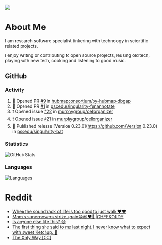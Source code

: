 ![](https://komarev.com/ghpvc/?username=icaoberg)

# About Me
I am research software specialist tinkering with technology in scientific related projects.

I enjoy writing or contributing to open source projects, reusing old tech, playing with new tech, cooking and listening to good music.

## GitHub
### Activity
<!--START_SECTION:activity-->
1. 💪 Opened PR [#9](https://github.com/hubmapconsortium/py-hubmap-dbgap/pull/9) in [hubmapconsortium/py-hubmap-dbgap](https://github.com/hubmapconsortium/py-hubmap-dbgap)
2. 💪 Opened PR [#1](https://github.com/pscedu/singularity-funannotate/pull/1) in [pscedu/singularity-funannotate](https://github.com/pscedu/singularity-funannotate)
3. ❗ Opened issue [#22](https://github.com/murphygroup/cellorganizer/issues/22) in [murphygroup/cellorganizer](https://github.com/murphygroup/cellorganizer)
4. ❗ Opened issue [#21](https://github.com/murphygroup/cellorganizer/issues/21) in [murphygroup/cellorganizer](https://github.com/murphygroup/cellorganizer)
5. 🚀 Published release [Version 0.23.0](https://github.com/Version 0.23.0) in [pscedu/singularity-bat](https://github.com/pscedu/singularity-bat)
<!--END_SECTION:activity-->

### Statistics
![GitHub Stats](https://github-readme-stats.vercel.app/api?username=icaoberg&count_private=true&show_icons=true)

### Languages
![Languages](https://github-readme-stats.vercel.app/api/top-langs/?username=icaoberg&show_icons=true&langs_count=10&hide=HTML,CSS,M)

# Reddit
<!-- BLOG-POST-LIST:START -->
- [When the soundtrack of life is too good to just walk ❤️❤️](https://www.reddit.com/r/u_icaoberg/comments/wp4k9l/when_the_soundtrack_of_life_is_too_good_to_just/)
- [Mom&#39;s superpowers strike again😁😍♥️🙏 |CHEFKOUDY](https://www.reddit.com/r/u_icaoberg/comments/wmxngf/moms_superpowers_strike_again_chefkoudy/)
- [Is anyone else like this? 😅](https://www.reddit.com/r/u_icaoberg/comments/wkq82y/is_anyone_else_like_this/)
- [The first thing she said to me last night. I never know what to expect with sweet Ketchup. 🤣](https://www.reddit.com/r/u_icaoberg/comments/ty1h5z/the_first_thing_she_said_to_me_last_night_i_never/)
- [The Only Way [OC]](https://www.reddit.com/r/u_icaoberg/comments/ty1cfr/the_only_way_oc/)
<!-- BLOG-POST-LIST:END -->
